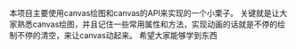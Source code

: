 本项目主要使用canvas绘图和canvas的API来实现的一个小栗子。
关键就是让大家熟悉canvas绘图，并且记住一些常用属性和方法，实现动画的话就是不停的绘制不停的清空，来让canvas动起来。
希望大家能够学到东西